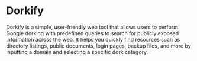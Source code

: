 # Dorkify
Dorkify is a simple, user-friendly web tool that allows users to perform Google dorking with predefined queries to search for publicly exposed information across the web. It helps you quickly find resources such as directory listings, public documents, login pages, backup files, and more by inputting a domain and selecting a specific dork category.
